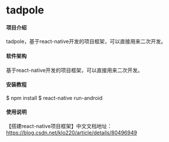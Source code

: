 # tadpole

#### 项目介绍
tadpole，基于react-native开发的项目框架，可以直接用来二次开发。

#### 软件架构
基于react-native开发的项目框架，可以直接用来二次开发。

#### 安装教程

$ npm install
$ react-native run-android

#### 使用说明

【搭建react-native项目框架】中文文档地址：https://blog.csdn.net/klo220/article/details/80496949

